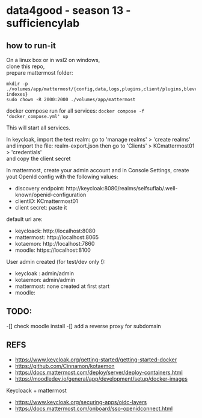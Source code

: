 # data4good - season 13 - sufficiencylab

## how to run-it

On a linux box or in wsl2 on windows,  
clone this repo,  
prepare mattermost folder:  
```
mkdir -p ./volumes/app/mattermost/{config,data,logs,plugins,client/plugins,bleve-indexes}
sudo chown -R 2000:2000 ./volumes/app/mattermost
```
docker compose run for all services: ` docker compose -f 'docker_compose.yml' up `

This will start all services.  

In keycloak, import the test realm: go to 'manage realms' > 'create realms' and import the file: realm-export.json
then go to 'Clients' > KCmattermost01 > 'credentials'  
and copy the client secret

In mattermost, create your admin account and in Console Settings, create yout OpenId config with the following values:
- discovery endpoint: http://keycloak:8080/realms/selfsuflab/.well-known/openid-configuration
- clientID: KCmattermost01
- client secret: paste it


default url are:
- keycloack: http://localhost:8080
- mattermost: http://localhost:8065
- kotaemon: http://localhost:7860
- moodle: https://localhost:8100

User admin created (for test/dev only !):
- keycloak : admin/admin
- kotaemon: admin/admin
- mattermost: none created at first start
- moodle: 

## TODO:
-[] check moodle install
-[] add a reverse proxy for subdomain


## REFS
- https://www.keycloak.org/getting-started/getting-started-docker
- https://github.com/Cinnamon/kotaemon
- https://docs.mattermost.com/deploy/server/deploy-containers.html
- https://moodledev.io/general/app/development/setup/docker-images


Keycloack + mattermost
- https://www.keycloak.org/securing-apps/oidc-layers
- https://docs.mattermost.com/onboard/sso-openidconnect.html